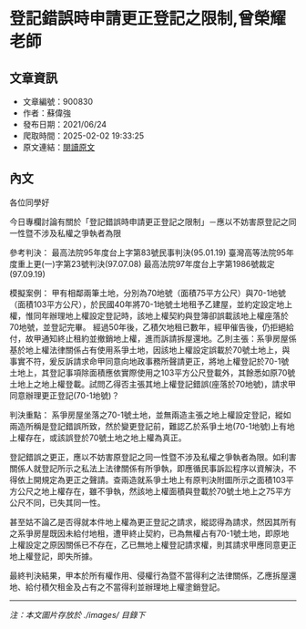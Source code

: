 # 登記錯誤時申請更正登記之限制,曾榮耀老師

## 文章資訊
- 文章編號：900830
- 作者：蘇偉強
- 發布日期：2021/06/24
- 爬取時間：2025-02-02 19:33:25
- 原文連結：[閱讀原文](https://real-estate.get.com.tw/Columns/detail.aspx?no=900830)

## 內文
各位同學好

今日專欄討論有關於「登記錯誤時申請更正登記之限制」－應以不妨害原登記之同一性暨不涉及私權之爭執者為限

參考判決： 最高法院95年度台上字第83號民事判決(95.01.19) 臺灣高等法院95年度重上更(一)字第23號判決(97.07.08) 最高法院97年度台上字第1986號裁定(97.09.19)

模擬案例： 甲有相鄰兩筆土地，分別為70地號（面積75平方公尺）與70-1地號（面積103平方公尺），於民國40年將70-1地號土地租予乙建屋，並約定設定地上權，惟同年辦理地上權設定登記時，該地上權契約與登簿卻誤載該地上權座落於70地號，並登記完畢。 經過50年後，乙積欠地租已數年，經甲催告後，仍拒絕給付，故甲通知終止租約並撤銷地上權，進而訴請拆屋還地。乙則主張：系爭房屋係基於地上權法律關係占有使用系爭土地，因該地上權設定誤載於70號土地上，與事實不符，爰反訴請求命甲同意向地政事務所聲請更正，將地上權登記於70-1號土地上，其登記事項除面積應依實際使用之103平方公尺登載外，其餘悉如原70號土地上之地上權登載。試問乙得否主張其地上權登記錯誤(座落於70地號)，請求甲同意辦理更正登記(70-1地號)？

判決重點： 系爭房屋坐落之70-1號土地，並無兩造主張之地上權設定登記，縱如兩造所稱是登記錯誤所致，然於變更登記前，難認乙於系爭土地(70-1地號)上有地上權存在，或該誤登於70號土地之地上權為真正。

登記錯誤之更正，應以不妨害原登記之同一性暨不涉及私權之爭執者為限。如利害關係人就登記所示之私法上法律關係有所爭執，即應循民事訴訟程序以資解決，不得依上開規定為更正之聲請。查兩造就系爭土地上有原判決附圖所示之面積103平方公尺之地上權存在，雖不爭執，然該地上權面積與登載於70號土地上之75平方公尺不同，已失其同一性。

甚至姑不論乙是否得就本件地上權為更正登記之請求，縱認得為請求，然因其所有之系爭房屋既因未給付地租，遭甲終止契約，已為無權占有70-1號土地，即原地上權設定之原因關係已不存在，乙已無地上權登記請求權，則其請求甲應同意更正地上權登記，即失所據。

最終判決結果，甲本於所有權作用、侵權行為暨不當得利之法律關係，乙應拆屋還地、給付積欠租金及占有之不當得利並辦理地上權塗銷登記。

---
*注：本文圖片存放於 ./images/ 目錄下*
